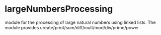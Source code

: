 # largeNumbersProcessing
module for the processing of large natural numbers using linked lists. The module provides create/print/sum/diff/mult/mod/div/prime/power
